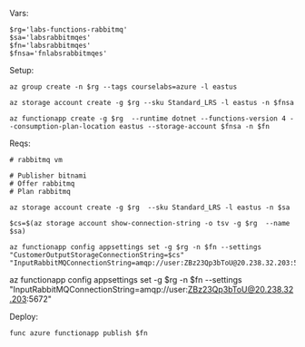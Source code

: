 
Vars:

```
$rg='labs-functions-rabbitmq'
$sa='labsrabbitmqes'
$fn='labsrabbitmqes'
$fnsa='fnlabsrabbitmqes'
```

Setup:

```
az group create -n $rg --tags courselabs=azure -l eastus

az storage account create -g $rg --sku Standard_LRS -l eastus -n $fnsa

az functionapp create -g $rg  --runtime dotnet --functions-version 4 --consumption-plan-location eastus --storage-account $fnsa -n $fn
```

Reqs:

```
# rabbitmq vm

# Publisher bitnami
# Offer rabbitmq
# Plan rabbitmq

az storage account create -g $rg  --sku Standard_LRS -l eastus -n $sa

$cs=$(az storage account show-connection-string -o tsv -g $rg  --name $sa)

az functionapp config appsettings set -g $rg -n $fn --settings "CustomerOutputStorageConnectionString=$cs" "InputRabbitMQConnectionString=amqp://user:ZBz23Qp3bToU@20.238.32.203:5672"
```

az functionapp config appsettings set -g $rg -n $fn --settings  "InputRabbitMQConnectionString=amqp://user:ZBz23Qp3bToU@20.238.32.203:5672"

Deploy:

```
func azure functionapp publish $fn
```